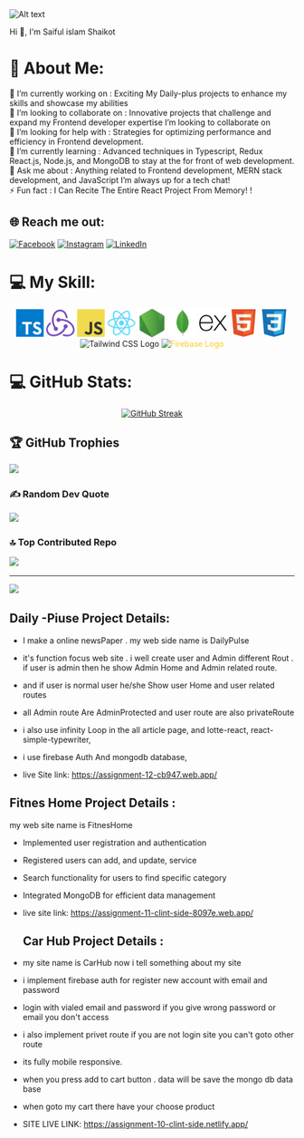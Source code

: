<img src="https://res.cloudinary.com/dy0b6hvog/image/upload/v1746186036/git-banner_byribf.jpg" alt="Alt text">

Hi 👋, I'm Saiful islam Shaikot
# 💫 About Me:
🔭 I’m currently working on :  Exciting My Daily-plus projects to enhance my skills and showcase my abilities<br>👯 I’m looking to collaborate on :  Innovative projects that challenge and expand my Frontend developer expertise I’m looking to collaborate on<br>🤝 I’m looking for help with : Strategies for optimizing performance and efficiency in Frontend development.<br>🌱 I’m currently learning : Advanced techniques in Typescript, Redux React.js, Node.js, and MongoDB to stay at the for front of web development.<br>💬 Ask me about : Anything related to Frontend development, MERN stack development, and JavaScript I’m always up for a tech chat!<br>⚡ Fun fact :   I Can Recite The Entire React Project From Memory! !


## 🌐 Reach me out:
[![Facebook](https://img.shields.io/badge/Facebook-%231877F2.svg?logo=Facebook&logoColor=white)](https://www.facebook.com/profile.php?id=100015322578979https://www.facebook.com/profile.php?id=100015322578979) [![Instagram](https://img.shields.io/badge/Instagram-%23E4405F.svg?logo=Instagram&logoColor=white)](https://instagram.com/shaikot_mr9?igshid=OGQ5ZDc2ODk2ZA==) [![LinkedIn](https://img.shields.io/badge/LinkedIn-%230077B5.svg?logo=linkedin&logoColor=white)](https://www.linkedin.com/in/saiful-islam-shaikot-8839ba181/) 

# 💻 My Skill:
<p align="center">
    <img src="https://raw.githubusercontent.com/devicons/devicon/master/icons/typescript/typescript-original.svg" alt="TypeScript Logo" width="50" height="50">
<img src="https://raw.githubusercontent.com/devicons/devicon/master/icons/redux/redux-original.svg" alt="Redux Logo" width="50" height="50">
     <img src="https://raw.githubusercontent.com/devicons/devicon/master/icons/javascript/javascript-original.svg" alt="JavaScript Logo" width="50" height="50">
    <img src="https://raw.githubusercontent.com/devicons/devicon/master/icons/react/react-original.svg" alt="React Logo" width="50" height="50">
    <img src="https://raw.githubusercontent.com/devicons/devicon/master/icons/nodejs/nodejs-original.svg" alt="Node.js Logo" width="50" height="50">
    <img src="https://raw.githubusercontent.com/devicons/devicon/master/icons/mongodb/mongodb-original.svg" alt="MongoDB Logo" width="50" height="50">
    <img src="https://raw.githubusercontent.com/devicons/devicon/master/icons/express/express-original.svg" alt="Express.js Logo" width="50" height="50">
    <img src="https://raw.githubusercontent.com/devicons/devicon/master/icons/html5/html5-original.svg" alt="HTML Logo" width="50" height="50">
    <img src="https://raw.githubusercontent.com/devicons/devicon/master/icons/css3/css3-original.svg" alt="CSS Logo" width="50" height="50">
    <img src="https://simpleicons.org/icons/tailwindcss.svg" alt="Tailwind CSS Logo" width="50" height="50">
    <img src="https://simpleicons.org/icons/firebase.svg" alt="Firebase Logo" width="50" height="50" style="color: #FFCA28">
</p>

# 💻 GitHub Stats:
<div align="center">
  <a href="https://git.io/streak-stats">
    <img src="https://github-readme-streak-stats.herokuapp.com?user=shaikot07&theme=dark" alt="GitHub Streak" width="800" />
  </a>
</div>

## 🏆 GitHub Trophies
![](https://github-profile-trophy.vercel.app/?username=shaikot07&theme=radical&no-frame=false&no-bg=true&margin-w=4) 


### ✍️ Random Dev Quote
![](https://quotes-github-readme.vercel.app/api?type=horizontal&theme=radical)

### 🔝 Top Contributed Repo
![](https://github-contributor-stats.vercel.app/api?username=shaikot07&limit=5&theme=dark&combine_all_yearly_contributions=true)



---
[![](https://visitcount.itsvg.in/api?id=shaikot07&icon=0&color=0)](https://visitcount.itsvg.in)


## Daily -Piuse Project Details:
- I make a online newsPaper . my web side name is DailyPulse

- it's function focus web site . i well create user and Admin different Rout . if user is admin then he show Admin Home and Admin related route.

- and if user is normal user he/she Show user Home and user related routes

- all Admin route Are AdminProtected and user route are also privateRoute

- i also use infinity Loop in the all article page, and lotte-react, react-simple-typewriter,
- i  use firebase Auth And mongodb database,

- live Site link: https://assignment-12-cb947.web.app/


## Fitnes Home Project Details :
my web site name is FitnesHome 

- Implemented user registration and authentication
- Registered users can add, and update, service
- Search functionality for users to find specific category
- Integrated MongoDB for efficient data management
- live site link: https://assignment-11-clint-side-8097e.web.app/

  ## Car Hub Project Details :
- my site name is CarHub now i tell something about my site

- i implement firebase auth for register new account with email and password

- login with vialed email and password if you give wrong password or email you don't access

- i also implement privet route if you are not login site you can't goto other route

- its fully mobile responsive.

- when you press add to cart button . data will be save the mongo db data base

- when goto my cart there have your choose product
- SITE LIVE LINK: https://assignment-10-clint-side.netlify.app/
<!-- Proudly created with GPRM ( https://gprm.itsvg.in ) -->
